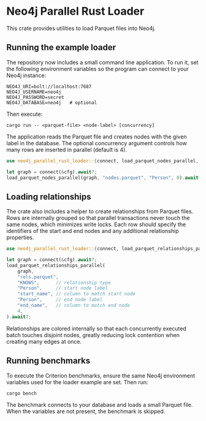 # Neo4j Parallel Rust Loader

This crate provides utilities to load Parquet files into Neo4j.

## Running the example loader

The repository now includes a small command line application. To run it, set the following environment variables so the program can connect to your Neo4j instance:

```
NEO4J_URI=bolt://localhost:7687
NEO4J_USERNAME=neo4j
NEO4J_PASSWORD=secret
NEO4J_DATABASE=neo4j   # optional
```

Then execute:

```
cargo run -- <parquet-file> <node-label> [concurrency]
```

The application reads the Parquet file and creates nodes with the given label in the database. The optional concurrency argument controls how many rows are inserted in parallel (default is 4).

```rust
use neo4j_parallel_rust_loader::{connect, load_parquet_nodes_parallel, Neo4jConfig};

let graph = connect(&cfg).await?;
load_parquet_nodes_parallel(graph, "nodes.parquet", "Person", 8).await?;
```

## Loading relationships

The crate also includes a helper to create relationships from Parquet files.
Rows are internally grouped so that parallel transactions never touch the same
nodes, which minimizes write locks. Each row should specify the identifiers of
the start and end nodes and any additional relationship properties.

```rust
use neo4j_parallel_rust_loader::{connect, load_parquet_relationships_parallel, Neo4jConfig};

let graph = connect(&cfg).await?;
load_parquet_relationships_parallel(
    graph,
    "rels.parquet",
    "KNOWS",      // relationship type
    "Person",     // start node label
    "start_name", // column to match start node
    "Person",     // end node label
    "end_name",   // column to match end node
    4,
).await?;
```

Relationships are colored internally so that each concurrently executed batch
touches disjoint nodes, greatly reducing lock contention when creating many
edges at once.

## Running benchmarks

To execute the Criterion benchmarks, ensure the same Neo4j environment variables used for the loader example are set. Then run:

```bash
cargo bench
```

The benchmark connects to your database and loads a small Parquet file. When the variables are not present, the benchmark is skipped.

